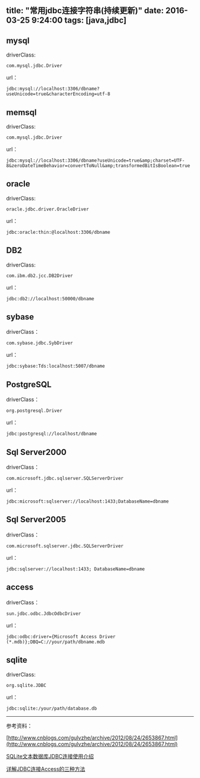 title: "常用jdbc连接字符串(持续更新)"
date: 2016-03-25 9:24:00
tags: [java,jdbc]
---

mysql
-----

driverClass:

	com.mysql.jdbc.Driver
	
url：

	jdbc:mysql://localhost:3306/dbname?useUnicode=true&characterEncoding=utf-8

memsql
-----
<!--more-->
driverClass:

	com.mysql.jdbc.Driver
	
url：

	jdbc:mysql://localhost:3306/dbname?useUnicode=true&amp;charset=UTF-8&zeroDateTimeBehavior=convertToNull&amp;transformedBitIsBoolean=true
	
oracle
-----

driverClass:

	oracle.jdbc.driver.OracleDriver
	
url：

	jdbc:oracle:thin:@localhost:3306/dbname
	
DB2
-----

driverClass:
    
    com.ibm.db2.jcc.DB2Driver
    
url：

    jdbc:db2://localhost:50000/dbname
    
sybase
-----

driverClass：

	com.sybase.jdbc.SybDriver
    
url：

	jdbc:sybase:Tds:localhost:5007/dbname
    
PostgreSQL
-----

driverClass：
	
	org.postgresql.Driver
    
url：
	
	jdbc:postgresql://localhost/dbname
    
Sql Server2000
-----

driverClass：
	
	com.microsoft.jdbc.sqlserver.SQLServerDriver
    
url：
	
	jdbc:microsoft:sqlserver://localhost:1433;DatabaseName=dbname
    
Sql Server2005
-----

driverClass：
	
	com.microsoft.sqlserver.jdbc.SQLServerDriver
    
url：

	jdbc:sqlserver://localhost:1433; DatabaseName=dbname
	
access
-----

driverClass：
	
	sun.jdbc.odbc.JdbcOdbcDriver
	
url：

	jdbc:odbc:driver={Microsoft Access Driver (*.mdb)};DBQ=C://your/path/dbname.mdb
	
	
sqlite
-----

driverClass:

	org.sqlite.JDBC
url：	

	jdbc:sqlite:/your/path/database.db

------
参考资料：

[http://www.cnblogs.com/gulvzhe/archive/2012/08/24/2653867.html](http://www.cnblogs.com/gulvzhe/archive/2012/08/24/2653867.html)

[SQLite文本数据库JDBC连接使用介绍](http://just4java.iteye.com/blog/2108541)

[详解JDBC连接Access的三种方法](http://developer.51cto.com/art/200907/138837.htm)
